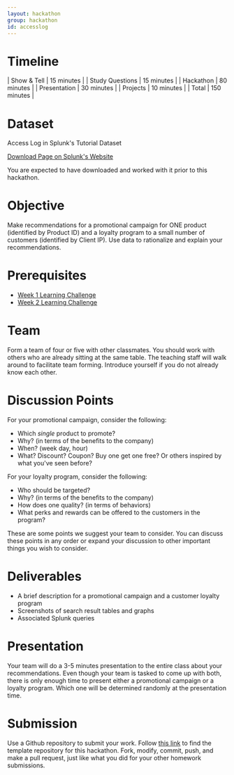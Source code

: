 ```yaml
---
layout: hackathon
group: hackathon
id: accesslog
---
```


# Timeline

| Show & Tell | 15 minutes |
| Study Questions | 15 minutes |
| Hackathon | 80 minutes |
| Presentation | 30 minutes |
| Projects | 10 minutes |
| Total | 150 minutes |

# Dataset

Access Log in Splunk's Tutorial Dataset

[Download Page on Splunk's Website](http://docs.splunk.com/Documentation/Splunk/6.1.3/PivotTutorial/GetthetutorialdataintoSplunk)

You are expected to have downloaded and worked with it prior to this hackathon.

# Objective

Make recommendations for a promotional campaign for ONE product (identified by Product ID) and a loyalty program to a small number of customers (identified by Client IP). Use data to rationalize and explain your recommendations.

# Prerequisites

* [Week 1 Learning Challenge](/challenges/1)
* [Week 2 Learning Challenge](/challenges/2)

# Team

Form a team of four or five with other classmates. You should work with others who are already sitting at the same table. The teaching staff will walk around to facilitate team forming. Introduce yourself if you do not already know each other.

# Discussion Points

For your promotional campaign, consider the following:

* Which _single_ product to promote?
* Why? (in terms of the benefits to the company)
* When? (week day, hour)
* What? Discount? Coupon? Buy one get one free? Or others inspired by what you've seen before?

For your loyalty program, consider the following:

* Who should be targeted?
* Why? (in terms of the benefits to the company)
* How does one quality? (in terms of behaviors)
* What perks and rewards can be offered to the customers in the program?

These are some points we suggest your team to consider. You can discuss these points in any order or expand your discussion to other important things you wish to consider.

# Deliverables

* A brief description for a promotional campaign and a customer loyalty program
* Screenshots of search result tables and graphs 
* Associated Splunk queries

# Presentation

Your team will do a 3-5 minutes presentation to the entire class about your recommendations. Even though your team is tasked to come up with both, there is only enough time to present either a promotional campaign or a loyalty program. Which one will be determined randomly at the presentation time.

# Submission

Use a Github repository to submit your work. Follow [this link](https://github.com/CSCI-4830-002-2014/hackathon-accesslog) to find the template repository for this hackathon. Fork, modify, commit, push, and make a pull request, just like what you did for your other homework submissions.

